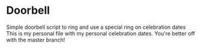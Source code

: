 # Doorbell
Simple doorbell script to ring and use a special ring on celebration dates
This is my personal file with my personal celebration dates. You're better off with the master branch!